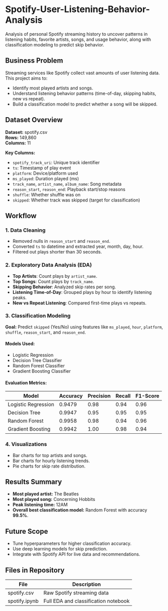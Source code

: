 # Spotify-User-Listening-Behavior-Analysis

Analysis of personal Spotify streaming history to uncover patterns in listening habits, favorite artists, songs, and usage behavior, along with classification modeling to predict skip behavior.

## Business Problem
Streaming services like Spotify collect vast amounts of user listening data. This project aims to:
- Identify most played artists and songs.
- Understand listening behavior patterns (time-of-day, skipping habits, new vs repeat).
- Build a classification model to predict whether a song will be skipped.

## Dataset Overview
**Dataset:** spotify.csv  
**Rows:** 149,860  
**Columns:** 11  

**Key Columns:**
- `spotify_track_uri`: Unique track identifier  
- `ts`: Timestamp of play event  
- `platform`: Device/platform used  
- `ms_played`: Duration played (ms)  
- `track_name`, `artist_name`, `album_name`: Song metadata  
- `reason_start`, `reason_end`: Playback start/stop reasons  
- `shuffle`: Whether shuffle was on  
- `skipped`: Whether track was skipped (target for classification)

## Workflow

### 1. Data Cleaning
- Removed nulls in `reason_start` and `reason_end`.
- Converted `ts` to datetime and extracted year, month, day, hour.
- Filtered out plays shorter than 30 seconds.

### 2. Exploratory Data Analysis (EDA)
- **Top Artists**: Count plays by `artist_name`.
- **Top Songs**: Count plays by `track_name`.
- **Skipping Behavior**: Analyzed skip rates per song.
- **Listening Time-of-Day**: Grouped plays by hour to identify listening peaks.
- **New vs Repeat Listening**: Compared first-time plays vs repeats.

### 3. Classification Modeling
**Goal:** Predict `skipped` (Yes/No) using features like `ms_played`, `hour`, `platform`, `shuffle`, `reason_start`, and `reason_end`.

#### Models Used:
- Logistic Regression
- Decision Tree Classifier
- Random Forest Classifier
- Gradient Boosting Classifier

#### Evaluation Metrics:
| Model | Accuracy | Precision | Recall | F1-Score |
|-------|----------|-----------|--------|----------|
| Logistic Regression | 0.9479 | 0.98 | 0.94 | 0.96 |
| Decision Tree | 0.9947 | 0.95 | 0.95 | 0.95 |
| Random Forest |  0.9958 | 0.98 | 0.94 | 0.96 | 		
| Gradient Boosting | 0.9942 | 1.00 | 0.98 | 0.94 |

### 4. Visualizations
- Bar charts for top artists and songs.
- Bar charts for hourly listening trends.
- Pie charts for skip rate distribution.

## Results Summary
- **Most played artist:** The Beatles  
- **Most played song:** Concerning Hobbits
- **Peak listening time:** 12AM
- **Overall best classification model:** Random Forest with accuracy **99.5%**.

## Future Scope
- Tune hyperparameters for higher classification accuracy.
- Use deep learning models for skip prediction.
- Integrate with Spotify API for live data and recommendations.

## Files in Repository
| File | Description |
|------|-------------|
| spotify.csv | Raw Spotify streaming data |
| spotify.ipynb | Full EDA and classification notebook |
